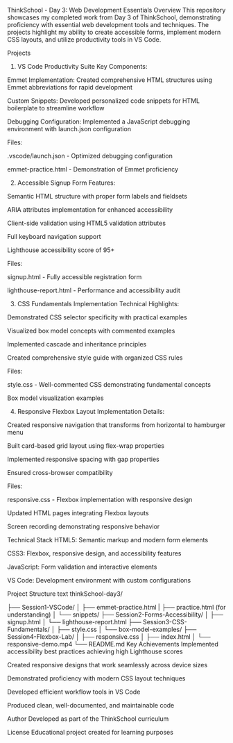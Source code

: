 ThinkSchool - Day 3: Web Development Essentials
Overview
This repository showcases my completed work from Day 3 of ThinkSchool, demonstrating proficiency with essential web development tools and techniques. The projects highlight my ability to create accessible forms, implement modern CSS layouts, and utilize productivity tools in VS Code.

Projects
1. VS Code Productivity Suite
Key Components:

Emmet Implementation: Created comprehensive HTML structures using Emmet abbreviations for rapid development

Custom Snippets: Developed personalized code snippets for HTML boilerplate to streamline workflow

Debugging Configuration: Implemented a JavaScript debugging environment with launch.json configuration

Files:

.vscode/launch.json - Optimized debugging configuration

emmet-practice.html - Demonstration of Emmet proficiency

2. Accessible Signup Form
Features:

Semantic HTML structure with proper form labels and fieldsets

ARIA attributes implementation for enhanced accessibility

Client-side validation using HTML5 validation attributes

Full keyboard navigation support

Lighthouse accessibility score of 95+

Files:

signup.html - Fully accessible registration form

lighthouse-report.html - Performance and accessibility audit

3. CSS Fundamentals Implementation
Technical Highlights:

Demonstrated CSS selector specificity with practical examples

Visualized box model concepts with commented examples

Implemented cascade and inheritance principles

Created comprehensive style guide with organized CSS rules

Files:

style.css - Well-commented CSS demonstrating fundamental concepts

Box model visualization examples

4. Responsive Flexbox Layout
Implementation Details:

Created responsive navigation that transforms from horizontal to hamburger menu

Built card-based grid layout using flex-wrap properties

Implemented responsive spacing with gap properties

Ensured cross-browser compatibility

Files:

responsive.css - Flexbox implementation with responsive design

Updated HTML pages integrating Flexbox layouts

Screen recording demonstrating responsive behavior

Technical Stack
HTML5: Semantic markup and modern form elements

CSS3: Flexbox, responsive design, and accessibility features

JavaScript: Form validation and interactive elements

VS Code: Development environment with custom configurations

Project Structure
text
thinkSchool-day3/

├── Session1-VSCode/
│   ├── emmet-practice.html
|    ├── practice.html (for understanding)
│   └── snippets/
├── Session2-Forms-Accessibility/
│   ├── signup.html
│   └── lighthouse-report.html
├── Session3-CSS-Fundamentals/
│   ├── style.css
│   └── box-model-examples/
├── Session4-Flexbox-Lab/
│   ├── responsive.css
│   ├── index.html
│   └── responsive-demo.mp4
└── README.md
Key Achievements
Implemented accessibility best practices achieving high Lighthouse scores

Created responsive designs that work seamlessly across device sizes

Demonstrated proficiency with modern CSS layout techniques

Developed efficient workflow tools in VS Code

Produced clean, well-documented, and maintainable code

Author
Developed as part of the ThinkSchool curriculum

License
Educational project created for learning purposes